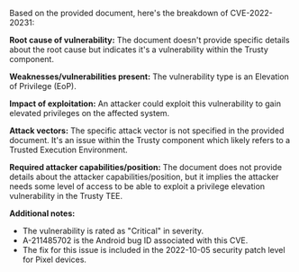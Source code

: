 Based on the provided document, here's the breakdown of CVE-2022-20231:

**Root cause of vulnerability:**
The document doesn't provide specific details about the root cause but indicates it's a vulnerability within the Trusty component.

**Weaknesses/vulnerabilities present:**
The vulnerability type is an Elevation of Privilege (EoP).

**Impact of exploitation:**
An attacker could exploit this vulnerability to gain elevated privileges on the affected system.

**Attack vectors:**
The specific attack vector is not specified in the provided document. It's an issue within the Trusty component which likely refers to a Trusted Execution Environment.

**Required attacker capabilities/position:**
The document does not provide details about the attacker capabilities/position, but it implies the attacker needs some level of access to be able to exploit a privilege elevation vulnerability in the Trusty TEE.

**Additional notes:**
- The vulnerability is rated as "Critical" in severity.
- A-211485702 is the Android bug ID associated with this CVE.
- The fix for this issue is included in the 2022-10-05 security patch level for Pixel devices.